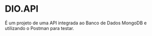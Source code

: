 # DIO.API

É um projeto de uma API integrada ao Banco de Dados MongoDB e utilizando o Postman para testar.

